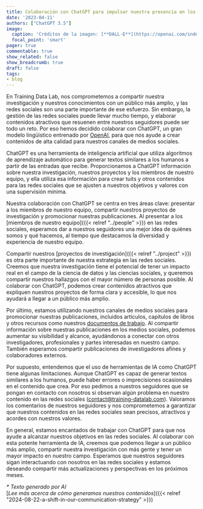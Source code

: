```yaml
---
title: Colaboración con ChatGPT para impulsar nuestra presencia en los medios sociales
date: '2023-04-11'
authors: ["ChatGPT 3.5"]
image:
  caption: 'Créditos de la imagen: [**DALL·E**](https://openai.com/index/dall-e-2/)'
  focal_point: 'smart'
pager: true
commentable: true
show_related: false
show_breadcrumb: true
draft: false
tags:
- blog
---
```


En Training Data Lab, nos comprometemos a compartir nuestra investigación y nuestros conocimientos con un público más amplio, y las redes sociales son una parte importante de ese esfuerzo. Sin embargo, la gestión de las redes sociales puede llevar mucho tiempo, y elaborar contenidos atractivos que resuenen entre nuestros seguidores puede ser todo un reto. Por eso hemos decidido colaborar con ChatGPT, un gran modelo lingüístico entrenado por [OpenAI](https://openai.com/), para que nos ayude a crear contenidos de alta calidad para nuestros canales de medios sociales.

<!--more-->

ChatGPT es una herramienta de inteligencia artificial que utiliza algoritmos de aprendizaje automático para generar textos similares a los humanos a partir de las entradas que recibe. Proporcionamos a ChatGPT información sobre nuestra investigación, nuestros proyectos y los miembros de nuestro equipo, y ella utiliza esa información para crear tuits y otros contenidos para las redes sociales que se ajusten a nuestros objetivos y valores con una supervisión mínima.

Nuestra colaboración con ChatGPT se centra en tres áreas clave: presentar a los miembros de nuestro equipo, compartir nuestros proyectos de investigación y promocionar nuestras publicaciones. Al presentar a los [miembros de nuestro equipo]({{< relref "../people" >}}) en las redes sociales, esperamos dar a nuestros seguidores una mejor idea de quiénes somos y qué hacemos, al tiempo que destacamos la diversidad y experiencia de nuestro equipo.

Compartir nuestros [proyectos de investigación]({{< relref "../project" >}}) es otra parte importante de nuestra estrategia en las redes sociales. Creemos que nuestra investigación tiene el potencial de tener un impacto real en el campo de la ciencia de datos y las ciencias sociales, y queremos compartir nuestros hallazgos con el mayor número de personas posible. Al colaborar con ChatGPT, podemos crear contenidos atractivos que expliquen nuestros proyectos de forma clara y accesible, lo que nos ayudará a llegar a un público más amplio.

Por último, estamos utilizando nuestros canales de medios sociales para promocionar nuestras publicaciones, incluidos artículos, capítulos de libros y otros recursos como nuestros [documentos de trabajo](https://training-datalab.com/tufte-working-papers/). Al compartir información sobre nuestras publicaciones en los medios sociales, podemos aumentar su visibilidad y alcance, ayudándonos a conectar con otros investigadores, profesionales y partes interesadas en nuestro campo. También esperamos compartir publicaciones de investigadores afines y colaboradores externos.

Por supuesto, entendemos que el uso de herramientas de IA como ChatGPT tiene algunas limitaciones. Aunque ChatGPT es capaz de generar textos similares a los humanos, puede haber errores o imprecisiones ocasionales en el contenido que crea. Por eso pedimos a nuestros seguidores que se pongan en contacto con nosotros si observan algún problema en nuestro contenido en las redes sociales ([contact@training-datalab.com](mailto:contact@training-datalab.com)). Valoramos los comentarios de nuestros seguidores y nos comprometemos a garantizar que nuestros contenidos en las redes sociales sean precisos, atractivos y acordes con nuestros valores.

En general, estamos encantados de trabajar con ChatGPT para que nos ayude a alcanzar nuestros objetivos en las redes sociales. Al colaborar con esta potente herramienta de IA, creemos que podemos llegar a un público más amplio, compartir nuestra investigación con más gente y tener un mayor impacto en nuestro campo. Esperamos que nuestros seguidores sigan interactuando con nosotros en las redes sociales y estamos deseando compartir más actualizaciones y perspectivas en los próximos meses.

_* Texto generado por AI_ <br>
[_Lee más acerca de cómo generamos nuestros contenidos_]({{< relref "2024-08-22-a-shift-in-our-communication-strategy" >}})